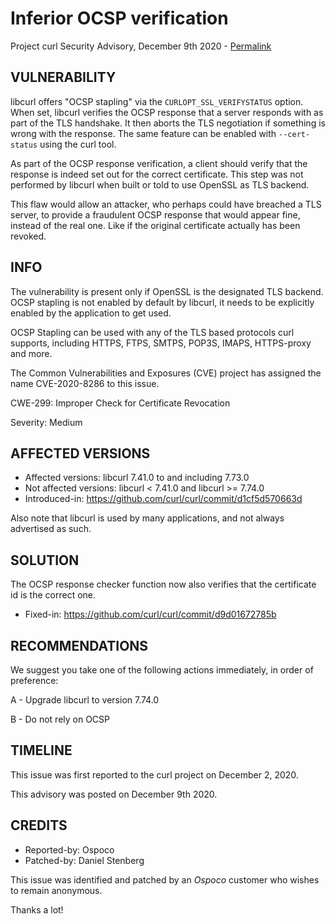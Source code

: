 Inferior OCSP verification
==========================

Project curl Security Advisory, December 9th 2020 -
[Permalink](https://curl.se/docs/CVE-2020-8286.html)

VULNERABILITY
-------------

libcurl offers "OCSP stapling" via the `CURLOPT_SSL_VERIFYSTATUS` option. When
set, libcurl verifies the OCSP response that a server responds with as part of
the TLS handshake. It then aborts the TLS negotiation if something is wrong
with the response. The same feature can be enabled with `--cert-status` using
the curl tool.

As part of the OCSP response verification, a client should verify that the
response is indeed set out for the correct certificate. This step was not
performed by libcurl when built or told to use OpenSSL as TLS backend.

This flaw would allow an attacker, who perhaps could have breached a TLS
server, to provide a fraudulent OCSP response that would appear fine, instead
of the real one. Like if the original certificate actually has been revoked.

INFO
----

The vulnerability is present only if OpenSSL is the designated TLS backend.
OCSP stapling is not enabled by default by libcurl, it needs to be explicitly
enabled by the application to get used.

OCSP Stapling can be used with any of the TLS based protocols curl supports,
including HTTPS, FTPS, SMTPS, POP3S, IMAPS, HTTPS-proxy and more.

The Common Vulnerabilities and Exposures (CVE) project has assigned the name
CVE-2020-8286 to this issue.

CWE-299: Improper Check for Certificate Revocation

Severity: Medium

AFFECTED VERSIONS
-----------------

- Affected versions: libcurl 7.41.0 to and including 7.73.0
- Not affected versions: libcurl < 7.41.0 and libcurl >= 7.74.0
- Introduced-in: https://github.com/curl/curl/commit/d1cf5d570663d

Also note that libcurl is used by many applications, and not always
advertised as such.

SOLUTION
------------

The OCSP response checker function now also verifies that the certificate id
is the correct one.

- Fixed-in: https://github.com/curl/curl/commit/d9d01672785b

RECOMMENDATIONS
--------------

We suggest you take one of the following actions immediately, in order of
preference:

 A - Upgrade libcurl to version 7.74.0

 B - Do not rely on OCSP

TIMELINE
--------

This issue was first reported to the curl project on December 2, 2020.

This advisory was posted on December 9th 2020.

CREDITS
-------

- Reported-by: Ospoco
- Patched-by: Daniel Stenberg

This issue was identified and patched by an *Ospoco* customer who wishes to
remain anonymous.

Thanks a lot!
